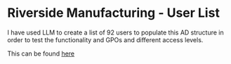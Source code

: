 # Riverside Manufacturing - User List

 I have used LLM to create a list of 92 users to populate this AD structure in order to test the functionality and GPOs and different access levels. 
 
This can be found [here](sample_AD_Users.csv)
